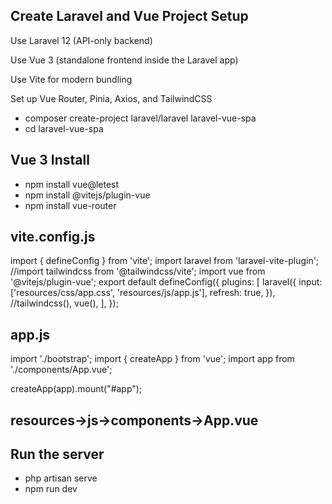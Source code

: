 ## Create Laravel and Vue Project Setup

Use Laravel 12 (API-only backend)

Use Vue 3 (standalone frontend inside the Laravel app)

Use Vite for modern bundling

Set up Vue Router, Pinia, Axios, and TailwindCSS

-   composer create-project laravel/laravel laravel-vue-spa
-   cd laravel-vue-spa

## Vue 3 Install

-   npm install vue@letest
-   npm install @vitejs/plugin-vue
-   npm install vue-router

## vite.config.js

import { defineConfig } from 'vite';
import laravel from 'laravel-vite-plugin';
//import tailwindcss from '@tailwindcss/vite';
import vue from '@vitejs/plugin-vue';
export default defineConfig({
plugins: [
laravel({
input: ['resources/css/app.css', 'resources/js/app.js'],
refresh: true,
}),
//tailwindcss(),
vue(),
],
});

## app.js

import './bootstrap';
import { createApp } from 'vue';
import app from './components/App.vue';

createApp(app).mount("#app");

## resources->js->components->App.vue

<template lang="">

        <h1>Hello World</h1>

</template>

## Run the server

-   php artisan serve
-   npm run dev
